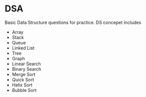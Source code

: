 # DSA

Basic Data Structure questions for practice. DS concepet includes

- Array
- Stack
- Queue
- Linked List
- Tree
- Graph
- Linear Search
- Binary Search
- Merge Sort
- Quick Sort
- Helix Sort
- Bubble Sort